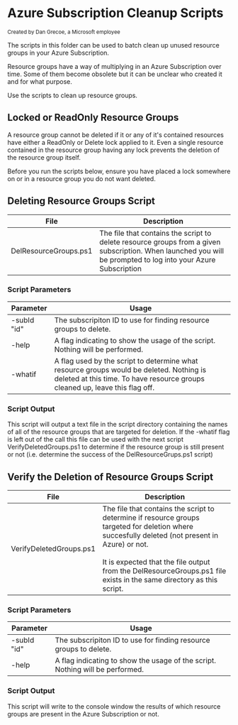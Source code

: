 # Azure Subscription Cleanup Scripts
<sup>Created by Dan Grecoe, a Microsoft employee</sup>

The scripts in this folder can be used to batch clean up unused resource groups in your Azure Subscription.

Resource groups have a way of multiplying in an Azure Subscription over time. Some of them become obsolete but it can be unclear who created it and for what purpose. 

Use the scripts to clean up resource groups.

## Locked or ReadOnly Resource Groups
A resource group cannot be deleted if it or any of it's contained resources have either a ReadOnly or Delete lock applied to it. Even a single resource contained in the resource group having any lock prevents the deletion of the resource group itself. 

Before you run the scripts below, ensure you have placed a lock somewhere on or in a resource group you do not want deleted.

## Deleting Resource Groups Script

|File|Description|
|--------------------|------------------------|              
| DelResourceGroups.ps1|	The file that contains the script to delete resource groups from a given subscription. When launched you will be prompted to log into your Azure Subscription|



### Script Parameters
|Parameter |Usage|
|--------------------|-----------------------|
|-subId "id"|	The subscripiton ID to use for finding resource groups to delete.| 
|-help|	A flag indicating to show the usage of the script. Nothing will be performed.|
|-whatif|	A flag used by the script to determine what resource groups would be deleted. Nothing is deleted at this time. To have resource groups cleaned up, leave this flag off. |

### Script Output
This script will output a text file in the script directory containing the names of all of the resource groups that are targeted for deletion. If the -whatif flag is left out of the call this file can be used with the next script VerifyDeletedGroups.ps1 to determine if the resource group is still present or not (i.e. determine the success of the DelResourceGrups.ps1 script)

## Verify the Deletion of Resource Groups Script

|File|Description|
|--------------------|------------------------|              
| VerifyDeletedGroups.ps1|	The file that contains the script to determine if resource groups targeted for deletion where succesfully deleted (not present in Azure) or not. <br><br> It is expected that the file output from the DelResourceGroups.ps1 file exists in the same directory as this script.|



### Script Parameters
|Parameter |Usage|
|--------------------|-----------------------|
|-subId "id"|	The subscripiton ID to use for finding resource groups to delete.| 
|-help|	A flag indicating to show the usage of the script. Nothing will be performed.|

### Script Output
This script will write to the console window the results of which resource groups are present in the Azure Subscription or not. 

